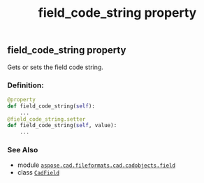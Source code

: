 ﻿---
title: field_code_string property
second_title: Aspose.CAD for Python via .NET API References
description: 
type: docs
weight: 210
url: /python-net/aspose.cad.fileformats.cad.cadobjects.field/cadfield/field_code_string/
is_root: false
---

## field_code_string property


Gets or sets the field code string.
### Definition:
```python
@property
def field_code_string(self):
    ...
@field_code_string.setter
def field_code_string(self, value):
    ...
```

### See Also
* module [`aspose.cad.fileformats.cad.cadobjects.field`](../../)
* class [`CadField`](/cad/python-net/aspose.cad.fileformats.cad.cadobjects.field/cadfield)
